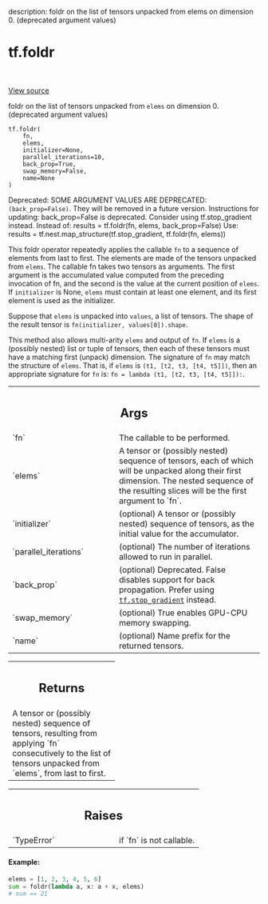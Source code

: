 description: foldr on the list of tensors unpacked from elems on dimension 0. (deprecated argument values)

<div itemscope itemtype="http://developers.google.com/ReferenceObject">
<meta itemprop="name" content="tf.foldr" />
<meta itemprop="path" content="Stable" />
</div>

# tf.foldr

<!-- Insert buttons and diff -->

<table class="tfo-notebook-buttons tfo-api nocontent" align="left">

</table>

<a target="_blank" class="external" href="/code/stable/tensorflow/python/ops/functional_ops.py">View source</a>



foldr on the list of tensors unpacked from `elems` on dimension 0. (deprecated argument values)

<pre class="devsite-click-to-copy prettyprint lang-py tfo-signature-link">
<code>tf.foldr(
    fn,
    elems,
    initializer=None,
    parallel_iterations=10,
    back_prop=True,
    swap_memory=False,
    name=None
)
</code></pre>



<!-- Placeholder for "Used in" -->

Deprecated: SOME ARGUMENT VALUES ARE DEPRECATED: `(back_prop=False)`. They will be removed in a future version.
Instructions for updating:
back_prop=False is deprecated. Consider using tf.stop_gradient instead.
Instead of:
results = tf.foldr(fn, elems, back_prop=False)
Use:
results = tf.nest.map_structure(tf.stop_gradient, tf.foldr(fn, elems))

This foldr operator repeatedly applies the callable `fn` to a sequence
of elements from last to first. The elements are made of the tensors
unpacked from `elems`. The callable fn takes two tensors as arguments.
The first argument is the accumulated value computed from the preceding
invocation of fn, and the second is the value at the current position of
`elems`. If `initializer` is None, `elems` must contain at least one element,
and its first element is used as the initializer.

Suppose that `elems` is unpacked into `values`, a list of tensors. The shape
of the result tensor is `fn(initializer, values[0]).shape`.

This method also allows multi-arity `elems` and output of `fn`.  If `elems`
is a (possibly nested) list or tuple of tensors, then each of these tensors
must have a matching first (unpack) dimension.  The signature of `fn` may
match the structure of `elems`.  That is, if `elems` is
`(t1, [t2, t3, [t4, t5]])`, then an appropriate signature for `fn` is:
`fn = lambda (t1, [t2, t3, [t4, t5]]):`.

<!-- Tabular view -->
 <table class="responsive fixed orange">
<colgroup><col width="214px"><col></colgroup>
<tr><th colspan="2"><h2 class="add-link">Args</h2></th></tr>

<tr>
<td>
`fn`
</td>
<td>
The callable to be performed.
</td>
</tr><tr>
<td>
`elems`
</td>
<td>
A tensor or (possibly nested) sequence of tensors, each of which will
be unpacked along their first dimension.  The nested sequence of the
resulting slices will be the first argument to `fn`.
</td>
</tr><tr>
<td>
`initializer`
</td>
<td>
(optional) A tensor or (possibly nested) sequence of tensors,
as the initial value for the accumulator.
</td>
</tr><tr>
<td>
`parallel_iterations`
</td>
<td>
(optional) The number of iterations allowed to run in
parallel.
</td>
</tr><tr>
<td>
`back_prop`
</td>
<td>
(optional) Deprecated. False disables support for back
propagation. Prefer using <a href="../tf/stop_gradient.md"><code>tf.stop_gradient</code></a> instead.
</td>
</tr><tr>
<td>
`swap_memory`
</td>
<td>
(optional) True enables GPU-CPU memory swapping.
</td>
</tr><tr>
<td>
`name`
</td>
<td>
(optional) Name prefix for the returned tensors.
</td>
</tr>
</table>



<!-- Tabular view -->
 <table class="responsive fixed orange">
<colgroup><col width="214px"><col></colgroup>
<tr><th colspan="2"><h2 class="add-link">Returns</h2></th></tr>
<tr class="alt">
<td colspan="2">
A tensor or (possibly nested) sequence of tensors, resulting from applying
`fn` consecutively to the list of tensors unpacked from `elems`, from last
to first.
</td>
</tr>

</table>



<!-- Tabular view -->
 <table class="responsive fixed orange">
<colgroup><col width="214px"><col></colgroup>
<tr><th colspan="2"><h2 class="add-link">Raises</h2></th></tr>

<tr>
<td>
`TypeError`
</td>
<td>
if `fn` is not callable.
</td>
</tr>
</table>



#### Example:

```python
elems = [1, 2, 3, 4, 5, 6]
sum = foldr(lambda a, x: a + x, elems)
# sum == 21
```
